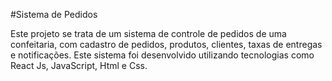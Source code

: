 #Sistema de Pedidos

Este projeto se trata de um sistema de controle de pedidos de uma confeitaria, com cadastro de pedidos, produtos, clientes, taxas de entregas e notificações. Este sistema foi desenvolvido utilizando tecnologias como React Js, JavaScript, Html e Css.
